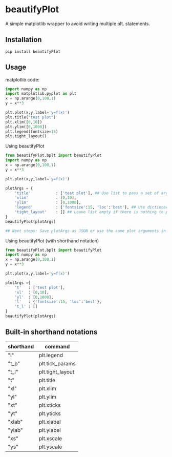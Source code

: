 # beautifyPlot

A simple matplotlib wrapper to avoid writing multiple plt. statements.   

## Installation

`pip install beautifyPlot`


## Usage 

matplotlib code:

```python
import numpy as np
import matplotlib.pyplot as plt
x = np.arange(0,100,1)
y = x**3

plt.plot(x,y,label='y=f(x)')
plt.title("test plot")
plt.xlim([0,10])
plt.ylim([0,1000])
plt.legend(fontsize=15)
plt.tight_layout()
```


Using beautifyPlot

```python
from beautifyPlot.bplt import beautifyPlot
import numpy as np
x = np.arange(0,100,1)
y = x**3

plt.plot(x,y,label='y=f(x)')

plotArgs = {
    'title'           : ['test plot'], ## Use list to pass a set of arguments to the function
    'xlim'            : [0,10],
    'ylim'            : [0,1000],
    'legend'          : {'fontsize':15, 'loc':'best'}, ## Use dictionary to specify arguments
    'tight_layout'    : [] ## Leave list empty if there is nothing to pass
}
beautifyPlot(plotArgs)

## Next steps: Save plotArgs as JSON or use the same plot arguments in a different subplot/plot.
```


Using beautifyPlot (with shorthand notation)

```python
from beautifyPlot.bplt import beautifyPlot
import numpy as np
x = np.arange(0,100,1)
y = x**3

plt.plot(x,y,label='y=f(x)')

plotArgs ={
    't'   : ['test plot'],
    'xl'  : [0,10],
    'yl'  : [0,1000],
    'l'   : {'fontsize':15, 'loc':'best'},
    't_l' : []
}
beautifyPlot(plotArgs)

```





## Built-in shorthand notations

|shorthand| command |
| ------- | --------|
|"l"     | plt.legend|
|"t_p"   | plt.tick_params|
|"t_l"   | plt.tight_layout|
|"t"     | plt.title|
|"xl"    | plt.xlim|
|"yl"    | plt.ylim|
|"xt"    | plt.xticks|
|"yt"    | plt.yticks|
|"xlab"  | plt.xlabel|
|"ylab"  | plt.ylabel|
|"xs"    | plt.xscale|
|"ys"    | plt.yscale|

